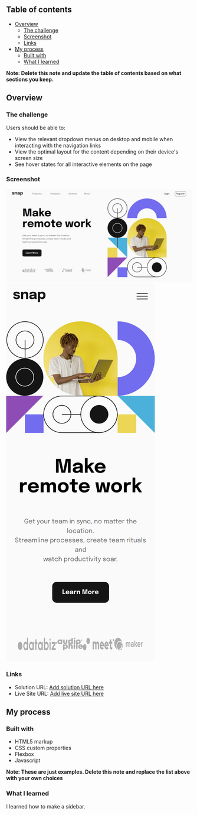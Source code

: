 ## Table of contents

- [Overview](#overview)
  - [The challenge](#the-challenge)
  - [Screenshot](#screenshot)
  - [Links](#links)
- [My process](#my-process)
  - [Built with](#built-with)
  - [What I learned](#what-i-learned)

**Note: Delete this note and update the table of contents based on what sections you keep.**

## Overview

### The challenge

Users should be able to:

- View the relevant dropdown menus on desktop and mobile when interacting with the navigation links
- View the optimal layout for the content depending on their device's screen size
- See hover states for all interactive elements on the page

### Screenshot

![Desktop View](./127.0.0.1_5500_.png)
![Mobile View](./127.0.0.1_5500_%20(1).png)

### Links

- Solution URL: [Add solution URL here](https://github.com/notZairus/FrontendMentor_IntroSectionWithDropdownMenu)
- Live Site URL: [Add live site URL here](https://notzairus.github.io/FrontendMentor_IntroSectionWithDropdownMenu/)

## My process

### Built with

- HTML5 markup
- CSS custom properties
- Flexbox
- Javascript

**Note: These are just examples. Delete this note and replace the list above with your own choices**

### What I learned

I learned how to make a sidebar.